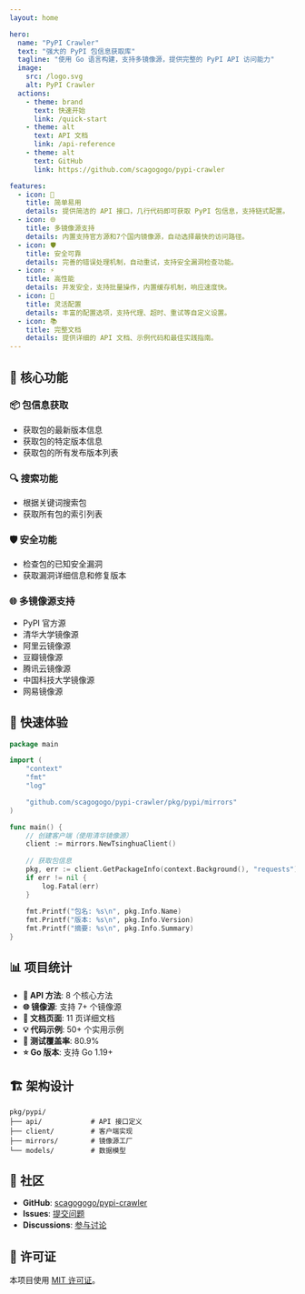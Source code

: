 ```yaml
---
layout: home

hero:
  name: "PyPI Crawler"
  text: "强大的 PyPI 包信息获取库"
  tagline: "使用 Go 语言构建，支持多镜像源，提供完整的 PyPI API 访问能力"
  image:
    src: /logo.svg
    alt: PyPI Crawler
  actions:
    - theme: brand
      text: 快速开始
      link: /quick-start
    - theme: alt
      text: API 文档
      link: /api-reference
    - theme: alt
      text: GitHub
      link: https://github.com/scagogogo/pypi-crawler

features:
  - icon: 🚀
    title: 简单易用
    details: 提供简洁的 API 接口，几行代码即可获取 PyPI 包信息，支持链式配置。
  - icon: 🌐
    title: 多镜像源支持
    details: 内置支持官方源和7个国内镜像源，自动选择最快的访问路径。
  - icon: 🛡️
    title: 安全可靠
    details: 完善的错误处理机制，自动重试，支持安全漏洞检查功能。
  - icon: ⚡
    title: 高性能
    details: 并发安全，支持批量操作，内置缓存机制，响应速度快。
  - icon: 🔧
    title: 灵活配置
    details: 丰富的配置选项，支持代理、超时、重试等自定义设置。
  - icon: 📚
    title: 完整文档
    details: 提供详细的 API 文档、示例代码和最佳实践指南。
---
```


## 🎯 核心功能

### 📦 包信息获取
- 获取包的最新版本信息
- 获取包的特定版本信息  
- 获取包的所有发布版本列表

### 🔍 搜索功能
- 根据关键词搜索包
- 获取所有包的索引列表

### 🛡️ 安全功能
- 检查包的已知安全漏洞
- 获取漏洞详细信息和修复版本

### 🌐 多镜像源支持
- PyPI 官方源
- 清华大学镜像源
- 阿里云镜像源
- 豆瓣镜像源
- 腾讯云镜像源
- 中国科技大学镜像源
- 网易镜像源

## 🚀 快速体验

```go
package main

import (
    "context"
    "fmt"
    "log"

    "github.com/scagogogo/pypi-crawler/pkg/pypi/mirrors"
)

func main() {
    // 创建客户端（使用清华镜像源）
    client := mirrors.NewTsinghuaClient()
    
    // 获取包信息
    pkg, err := client.GetPackageInfo(context.Background(), "requests")
    if err != nil {
        log.Fatal(err)
    }
    
    fmt.Printf("包名: %s\n", pkg.Info.Name)
    fmt.Printf("版本: %s\n", pkg.Info.Version)
    fmt.Printf("摘要: %s\n", pkg.Info.Summary)
}
```

## 📊 项目统计

- **🎯 API 方法**: 8 个核心方法
- **🌐 镜像源**: 支持 7+ 个镜像源
- **📝 文档页面**: 11 页详细文档
- **💡 代码示例**: 50+ 个实用示例
- **🧪 测试覆盖率**: 80.9%
- **⭐ Go 版本**: 支持 Go 1.19+

## 🏗️ 架构设计

```
pkg/pypi/
├── api/            # API 接口定义
├── client/         # 客户端实现
├── mirrors/        # 镜像源工厂
└── models/         # 数据模型
```

## 🤝 社区

- **GitHub**: [scagogogo/pypi-crawler](https://github.com/scagogogo/pypi-crawler)
- **Issues**: [提交问题](https://github.com/scagogogo/pypi-crawler/issues)
- **Discussions**: [参与讨论](https://github.com/scagogogo/pypi-crawler/discussions)

## 📄 许可证

本项目使用 [MIT 许可证](https://github.com/scagogogo/pypi-crawler/blob/main/LICENSE)。
